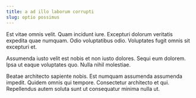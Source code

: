 ```yaml
---
title: a ad illo laborum corrupti
slug: optio possimus
---
```


Est vitae omnis velit. Quam incidunt iure. Excepturi dolorum veritatis expedita quae numquam. Odio voluptatibus odio. Voluptates fugit omnis sit excepturi et.

Assumenda iusto velit est nobis et non iusto dolores. Sequi eum dolorem. Ipsa ut eaque voluptates quo. Nulla nihil molestiae.

Beatae architecto sapiente nobis. Est numquam assumenda assumenda impedit. Quidem omnis qui tempore. Consectetur architecto et qui. Repellendus autem soluta sunt ut consequatur minima nulla ut.
